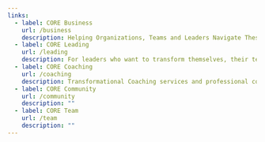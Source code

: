 ```yaml
---
links:
  - label: CORE Business
    url: /business
    description: Helping Organizations, Teams and Leaders Navigate These Difficult Times
  - label: CORE Leading
    url: /leading
    description: For leaders who want to transform themselves, their teams & companies
  - label: CORE Coaching
    url: /coaching
    description: Transformational Coaching services and professional coaching certifications
  - label: CORE Community
    url: /community
    description: ""
  - label: CORE Team
    url: /team
    description: ""
---
```


